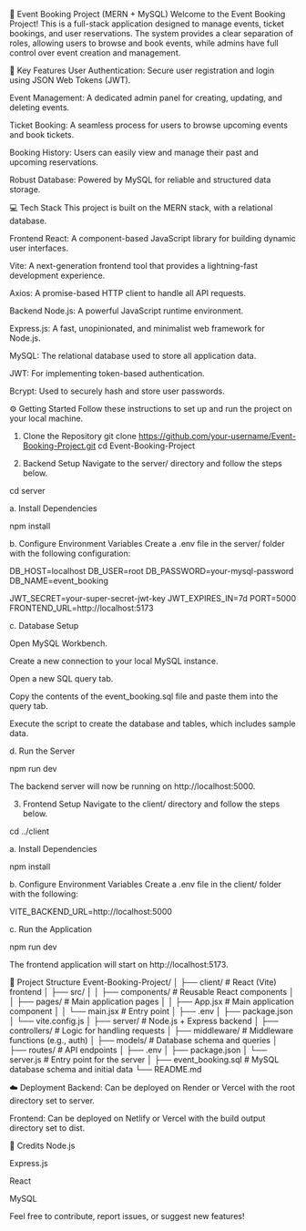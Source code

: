 🎫 Event Booking Project (MERN + MySQL)
Welcome to the Event Booking Project! This is a full-stack application designed to manage events, ticket bookings, and user reservations. The system provides a clear separation of roles, allowing users to browse and book events, while admins have full control over event creation and management.

🎯 Key Features
User Authentication: Secure user registration and login using JSON Web Tokens (JWT).

Event Management: A dedicated admin panel for creating, updating, and deleting events.

Ticket Booking: A seamless process for users to browse upcoming events and book tickets.

Booking History: Users can easily view and manage their past and upcoming reservations.

Robust Database: Powered by MySQL for reliable and structured data storage.

💻 Tech Stack
This project is built on the MERN stack, with a relational database.

Frontend
React: A component-based JavaScript library for building dynamic user interfaces.

Vite: A next-generation frontend tool that provides a lightning-fast development experience.

Axios: A promise-based HTTP client to handle all API requests.

Backend
Node.js: A powerful JavaScript runtime environment.

Express.js: A fast, unopinionated, and minimalist web framework for Node.js.

MySQL: The relational database used to store all application data.

JWT: For implementing token-based authentication.

Bcrypt: Used to securely hash and store user passwords.

⚙️ Getting Started
Follow these instructions to set up and run the project on your local machine.

1. Clone the Repository
git clone https://github.com/your-username/Event-Booking-Project.git
cd Event-Booking-Project

2. Backend Setup
Navigate to the server/ directory and follow the steps below.

cd server

a. Install Dependencies

npm install

b. Configure Environment Variables
Create a .env file in the server/ folder with the following configuration:

DB_HOST=localhost
DB_USER=root
DB_PASSWORD=your-mysql-password
DB_NAME=event_booking

JWT_SECRET=your-super-secret-jwt-key
JWT_EXPIRES_IN=7d
PORT=5000
FRONTEND_URL=http://localhost:5173

c. Database Setup

Open MySQL Workbench.

Create a new connection to your local MySQL instance.

Open a new SQL query tab.

Copy the contents of the event_booking.sql file and paste them into the query tab.

Execute the script to create the database and tables, which includes sample data.

d. Run the Server

npm run dev

The backend server will now be running on http://localhost:5000.

3. Frontend Setup
Navigate to the client/ directory and follow the steps below.

cd ../client

a. Install Dependencies

npm install

b. Configure Environment Variables
Create a .env file in the client/ folder with the following:

VITE_BACKEND_URL=http://localhost:5000

c. Run the Application

npm run dev

The frontend application will start on http://localhost:5173.

📂 Project Structure
Event-Booking-Project/
│
├── client/          # React (Vite) frontend
│   ├── src/
│   │   ├── components/  # Reusable React components
│   │   ├── pages/       # Main application pages
│   │   ├── App.jsx      # Main application component
│   │   └── main.jsx     # Entry point
│   ├── .env
│   ├── package.json
│   └── vite.config.js
│
├── server/          # Node.js + Express backend
│   ├── controllers/ # Logic for handling requests
│   ├── middleware/  # Middleware functions (e.g., auth)
│   ├── models/      # Database schema and queries
│   ├── routes/      # API endpoints
│   ├── .env
│   ├── package.json
│   └── server.js    # Entry point for the server
│
├── event_booking.sql  # MySQL database schema and initial data
└── README.md

☁️ Deployment
Backend: Can be deployed on Render or Vercel with the root directory set to server.

Frontend: Can be deployed on Netlify or Vercel with the build output directory set to dist.

🙏 Credits
Node.js

Express.js

React

MySQL

Feel free to contribute, report issues, or suggest new features!
